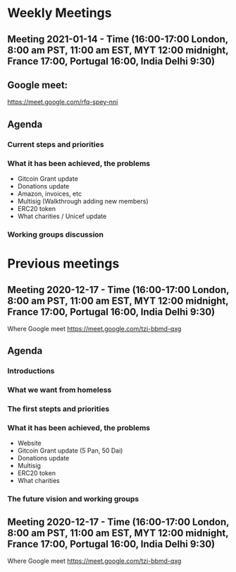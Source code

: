 # Weekly Meetings


## Meeting 2021-01-14 - Time (16:00-17:00 London, 8:00 am PST, 11:00 am EST, MYT 12:00 midnight, France 17:00, Portugal 16:00, India Delhi 9:30)

## Google meet:

https://meet.google.com/rfq-spey-nni

## Agenda

### Current steps and priorities

### What it has been achieved, the problems
+ Gitcoin Grant update
+ Donations update
+ Amazon, invoices, etc
+ Multisig (Walkthrough adding new members)
+ ERC20 token
+ What charities / Unicef update
### Working groups discussion


# Previous meetings

## Meeting 2020-12-17 - Time (16:00-17:00 London, 8:00 am PST, 11:00 am EST, MYT 12:00 midnight, France 17:00, Portugal 16:00, India Delhi 9:30)

Where Google meet https://meet.google.com/tzi-bbmd-qxg


## Agenda

### Introductions
### What we want from homeless
### The first stepts and priorities
### What it has been achieved, the problems
+ Website
+ Gitcoin Grant update (5 Pan, 50 Dai)
+ Donations update
+ Multisig
+ ERC20 token
+ What charities
### The future vision and working groups


## Meeting 2020-12-17 - Time (16:00-17:00 London, 8:00 am PST, 11:00 am EST, MYT 12:00 midnight, France 17:00, Portugal 16:00, India Delhi 9:30)

Where Google meet https://meet.google.com/tzi-bbmd-qxg
